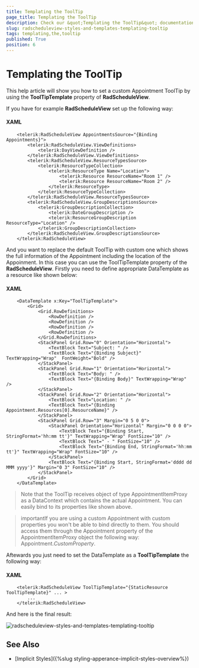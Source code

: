 ```yaml
---
title: Templating the ToolTip
page_title: Templating the ToolTip
description: Check our &quot;Templating the ToolTip&quot; documentation article for the RadScheduleView {{ site.framework_name }} control.
slug: radscheduleview-styles-and-templates-templating-tooltip
tags: templating,the,tooltip
published: True
position: 6
---
```


# Templating the ToolTip

This help article will show you how to set a custom Appointment ToolTip by using the __ToolTipTemplate__ property of __RadScheduleView__.      

If you have for example __RadScheduleView__ set up the following way:

#### __XAML__

```XAML
	<telerik:RadScheduleView AppointmentsSource="{Binding Appointments}">
	    <telerik:RadScheduleView.ViewDefinitions>
	        <telerik:DayViewDefinition />
	    </telerik:RadScheduleView.ViewDefinitions>
	    <telerik:RadScheduleView.ResourceTypesSource>
	        <telerik:ResourceTypeCollection>
	            <telerik:ResourceType Name="Location">
	                <telerik:Resource ResourceName="Room 1" />
	                <telerik:Resource ResourceName="Room 2" />
	            </telerik:ResourceType>
	        </telerik:ResourceTypeCollection>
	    </telerik:RadScheduleView.ResourceTypesSource>
	    <telerik:RadScheduleView.GroupDescriptionsSource>
	        <telerik:GroupDescriptionCollection>
	            <telerik:DateGroupDescription />
	            <telerik:ResourceGroupDescription ResourceType="Location" />
	        </telerik:GroupDescriptionCollection>
	    </telerik:RadScheduleView.GroupDescriptionsSource>
	</telerik:RadScheduleView>
```

And you want to replace the default ToolTip with custom one which shows the full information of the Appointment including the location of the Appoinment. In this case you can use the ToolTipTemplate property of the __RadScheduleView__. Firstly you need to define appropriate DataTemplate as a resource like shown below:       

#### __XAML__

```XAML
	<DataTemplate x:Key="ToolTipTemplate">
	    <Grid>
	        <Grid.RowDefinitions>
	            <RowDefinition />
	            <RowDefinition />
	            <RowDefinition />
	            <RowDefinition />
	        </Grid.RowDefinitions>
	        <StackPanel Grid.Row="0" Orientation="Horizontal">
	            <TextBlock Text="Subject: " />
	            <TextBlock Text="{Binding Subject}" TextWrapping="Wrap"  FontWeight="Bold" />
	        </StackPanel>
	        <StackPanel Grid.Row="1" Orientation="Horizontal">
	            <TextBlock Text="Body: " />
	            <TextBlock Text="{Binding Body}" TextWrapping="Wrap" />
	        </StackPanel>
	        <StackPanel Grid.Row="2" Orientation="Horizontal">
	            <TextBlock Text="Location: " />
	            <TextBlock Text="{Binding Appointment.Resources[0].ResourceName}" />
	        </StackPanel>
	        <StackPanel Grid.Row="3" Margin="0 5 0 0">
	            <StackPanel Orientation="Horizontal" Margin="0 0 0 0">
	                <TextBlock Text="{Binding Start, StringFormat='hh:mm tt'}" TextWrapping="Wrap" FontSize="10" />
	                <TextBlock Text=" - " FontSize="10" />
	                <TextBlock Text="{Binding End, StringFormat='hh:mm tt'}" TextWrapping="Wrap" FontSize="10" />
	            </StackPanel>
	            <TextBlock Text="{Binding Start, StringFormat='dddd dd MMM yyyy'}" Margin="0 3" FontSize="10" />
	        </StackPanel>
	    </Grid>
	</DataTemplate>
```

>Note that the ToolTip receives object of type AppointmentItemProxy as a DataContext which contains the actual Appointment. You can easily bind to its properties like shown above.          

>importantIf you are using a custom Appointment with custom properties you won't be able to bind directly to them. You should access them through the Appointment property of the AppointmentItemProxy object the following way: Appointment.*CustomProperty*.          

Aftewards you just need to set the DataTemplate as a __ToolTipTemplate__ the following way:        

#### __XAML__

```XAML
	<telerik:RadScheduleView ToolTipTemplate="{StaticResource ToolTipTemplate}" ... >
	    ...
	</telerik:RadScheduleView>
```
And here is the final result:

![radscheduleview-styles-and-templates-templating-tooltip](images/radscheduleview-styles-and-templates-templating-tooltip.png)

## See Also

 * [Implicit Styles]({%slug styling-apperance-implicit-styles-overview%})